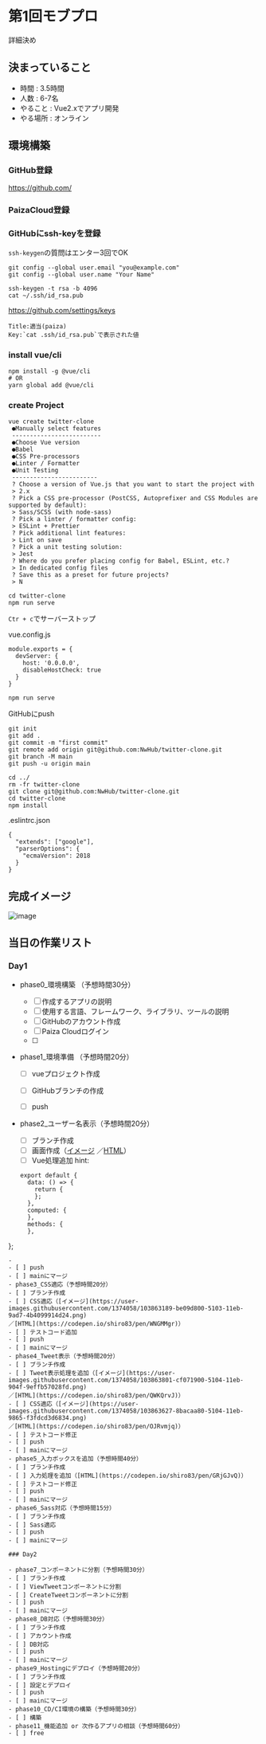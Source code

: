 # 第1回モブプロ

詳細決め

## 決まっていること

- 時間 : 3.5時間
- 人数 : 6-7名  
- やること : Vue2.xでアプリ開発
- やる場所 : オンライン

## 環境構築
### GitHub登録
https://github.com/

### PaizaCloud登録

### GitHubにssh-keyを登録
`ssh-keygen`の質問はエンター3回でOK
```
git config --global user.email "you@example.com"
git config --global user.name "Your Name"

ssh-keygen -t rsa -b 4096
cat ~/.ssh/id_rsa.pub
```

https://github.com/settings/keys

```
Title:適当(paiza)
Key:`cat .ssh/id_rsa.pub`で表示された値
```

### install vue/cli

```
npm install -g @vue/cli
# OR
yarn global add @vue/cli
```

### create Project

```
vue create twitter-clone
 ●Manually select features
 -------------------------
 ●Choose Vue version
 ●Babel
 ●CSS Pre-processors
 ●Linter / Formatter
 ●Unit Testing
 ------------------------
 ? Choose a version of Vue.js that you want to start the project with
 > 2.x 
 ? Pick a CSS pre-processor (PostCSS, Autoprefixer and CSS Modules are supported by default):
 > Sass/SCSS (with node-sass)
 ? Pick a linter / formatter config:
 > ESLint + Prettier 
 ? Pick additional lint features:
 > Lint on save
 ? Pick a unit testing solution:
 > Jest
 ? Where do you prefer placing config for Babel, ESLint, etc.?
 > In dedicated config files
 ? Save this as a preset for future projects? 
 > N
```

```
cd twitter-clone
npm run serve
```

`Ctr + c`でサーバーストップ

vue.config.js
```
module.exports = {
  devServer: {
    host: '0.0.0.0',
    disableHostCheck: true
  }
}
```

```
npm run serve
```

GitHubにpush
```
git init
git add .
git commit -m "first commit"
git remote add origin git@github.com:NwHub/twitter-clone.git
git branch -M main
git push -u origin main
```

```
cd ../
rm -fr twitter-clone
git clone git@github.com:NwHub/twitter-clone.git
cd twitter-clone
npm install
```

.eslintrc.json
```
{
  "extends": ["google"],
  "parserOptions": {
    "ecmaVersion": 2018
  }
}
```

## 完成イメージ
![image](https://user-images.githubusercontent.com/1374058/103772691-45583c80-506d-11eb-819e-8e8996a09d2c.png)


## 当日の作業リスト

### Day1

- phase0_環境構築 （予想時間30分）
  - [ ] 作成するアプリの説明
  - [ ] 使用する言語、フレームワーク、ライブラリ、ツールの説明
  - [ ] GitHubのアカウント作成
  - [ ] Paiza Cloudログイン
  - [ ]  


- phase1_環境準備 （予想時間20分）

  - [ ] vueプロジェクト作成
  - [ ] GitHubブランチの作成
  - [ ] push


- phase2_ユーザー名表示（予想時間20分）
  - [ ] ブランチ作成
  - [ ] 画面作成（[イメージ](https://user-images.githubusercontent.com/1374058/103862560-b0078780-5102-11eb-84b7-d144446b9dff.png)
／[HTML](https://codepen.io/shiro83/pen/bGwLNKz)）
  - [ ] Vue処理追加
  hint:
  ```
  export default {
    data: () => {
      return {
      };
    },
    computed: {
    },
    methods: {
    },
};
  ```
  - 
  - [ ] push
  - [ ] mainにマージ
- phase3_CSS適応（予想時間20分）
  - [ ] ブランチ作成
  - [ ] CSS適応（[イメージ](https://user-images.githubusercontent.com/1374058/103863189-be09d800-5103-11eb-9ad7-4b4099914d24.png)
／[HTML](https://codepen.io/shiro83/pen/WNGMMgr)）
  - [ ] テストコード追加
  - [ ] push
  - [ ] mainにマージ
- phase4_Tweet表示（予想時間20分）
  - [ ] ブランチ作成
  - [ ] Tweet表示処理を追加（[イメージ](https://user-images.githubusercontent.com/1374058/103863801-cf071900-5104-11eb-904f-9effb57028fd.png)
／[HTML](https://codepen.io/shiro83/pen/QWKQrvJ)）
  - [ ] CSS適応（[イメージ](https://user-images.githubusercontent.com/1374058/103863627-8bacaa80-5104-11eb-9865-f3fdcd3d6834.png)
／[HTML](https://codepen.io/shiro83/pen/OJRvmjq)）
  - [ ] テストコード修正
  - [ ] push
  - [ ] mainにマージ
- phase5_入力ボックスを追加（予想時間40分）
  - [ ] ブランチ作成
  - [ ] 入力処理を追加（[HTML](https://codepen.io/shiro83/pen/GRjGJvQ)）
  - [ ] テストコード修正
  - [ ] push
  - [ ] mainにマージ
- phase6_Sass対応（予想時間15分）
  - [ ] ブランチ作成
  - [ ] Sass適応
  - [ ] push
  - [ ] mainにマージ

### Day2

- phase7_コンポーネントに分割（予想時間30分）
  - [ ] ブランチ作成
  - [ ] ViewTweetコンポーネントに分割
  - [ ] CreateTweetコンポーネントに分割
  - [ ] push
  - [ ] mainにマージ
- phase8_DB対応（予想時間30分）
  - [ ] ブランチ作成
  - [ ] アカウント作成
  - [ ] DB対応
  - [ ] push
  - [ ] mainにマージ
- phase9_Hostingにデプロイ（予想時間20分）
  - [ ] ブランチ作成
  - [ ] 設定とデプロイ
  - [ ] push
  - [ ] mainにマージ
- phase10_CD/CI環境の構築（予想時間30分）
  - [ ] 構築
- phase11_機能追加 or 次作るアプリの相談（予想時間60分）
  - [ ] free
